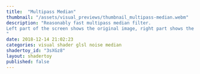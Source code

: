 ```yaml
---
title:  "Multipass Median"
thumbnail: "/assets/visual_previews/thumbnail_multipass-median.webm"
description: "Reasonably fast multipass median filter.
Left part of the screen shows the original image, right part shows the filtered result.
"
date: 2018-12-14 21:02:23
categories: visual shader glsl noise median
shadertoy_id: "3sXGz8" 
layout: shadertoy
published: false
---
```

